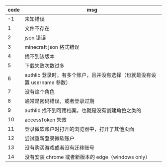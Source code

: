 code | msg
-----|----------------------------------------------
-1   | 未知错误
1    | 文件不存在
2    | json 错误
3    | minecraft json 格式错误
4    | 找不到该版本
5    | 下载失败次数过多
6    | authlib 登录时，有多个账户，且并没有选择（也就是没有设置 username 参数）
7    | 没有这个角色
8    | 通常是密码错误，或者登录过期
9    | authlib 找不到可用档案，也就是没有创建角色之类的
10   | accessToken 失效
11   | 登录微软账户时打开的浏览器中，打开了其他页面
12   | 尝试重新登录微软账户
13   | 没有购买游戏或者没有迁移账号
14   | 没有安装 chrome 或者新版本的 edge（windows only）